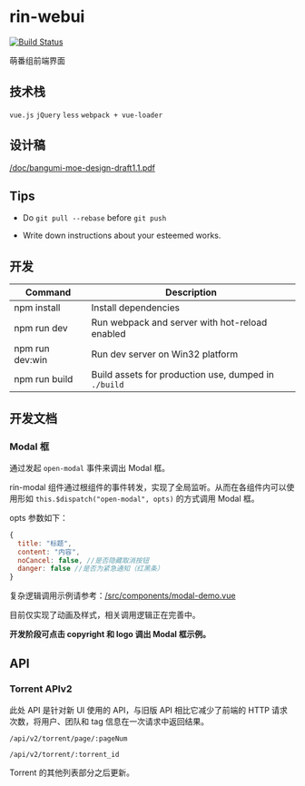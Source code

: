 # rin-webui

[![Build Status][travis-image]][travis-url]

萌番组前端界面

## 技术栈

`vue.js` `jQuery` `less` `webpack + vue-loader`

## 设计稿

[/doc/bangumi-moe-design-draft1.1.pdf](/doc/bangumi-moe-design-draft1.1.pdf)

## Tips

* Do `git pull --rebase` before `git push`

* Write down instructions about your esteemed works.

## 开发

|Command|Description|
|---|---|
|npm install|Install dependencies|
|npm run dev|Run webpack and server with hot-reload enabled|
|npm run dev:win|Run dev server on Win32 platform|
|npm run build|Build assets for production use, dumped in `./build`|

## 开发文档

### Modal 框

通过发起 `open-modal` 事件来调出 Modal 框。

rin-modal 组件通过根组件的事件转发，实现了全局监听。从而在各组件内可以使用形如 `this.$dispatch("open-modal", opts)` 的方式调用 Modal 框。

opts 参数如下：

```js
{
  title: "标题",  
  content: "内容",  
  noCancel: false, //是否隐藏取消按钮  
  danger: false //是否为紧急通知（红黑条）    
}
```

复杂逻辑调用示例请参考：[/src/components/modal-demo.vue](/src/components/modal-demo.vue)

目前仅实现了动画及样式，相关调用逻辑正在完善中。

__开发阶段可点击 copyright 和 logo 调出 Modal 框示例。__

## API

### Torrent APIv2

此处 API 是针对新 UI 使用的 API，与旧版 API 相比它减少了前端的 HTTP 请求次数，将用户、团队和 tag 信息在一次请求中返回结果。

`/api/v2/torrent/page/:pageNum`

`/api/v2/torrent/:torrent_id`

Torrent 的其他列表部分之后更新。


[travis-url]: https://travis-ci.org/BangumiMoe/rin-webui
[travis-image]: http://img.shields.io/travis/BangumiMoe/rin-webui.svg
